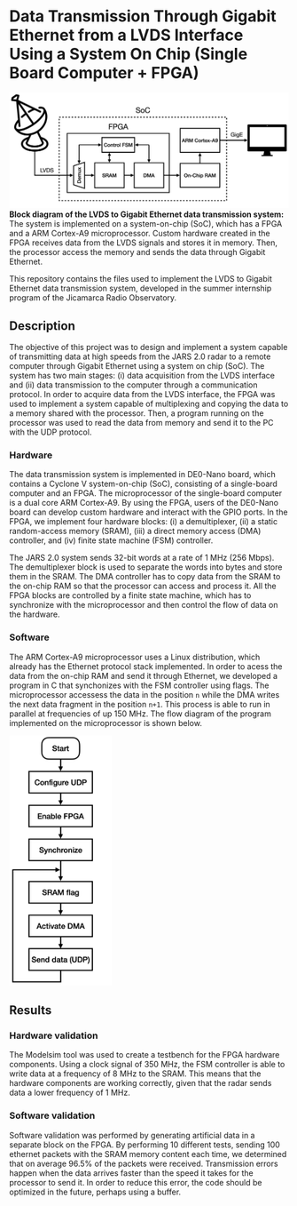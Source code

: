 # Data Transmission Through Gigabit Ethernet from a LVDS Interface Using a System On Chip (Single Board Computer + FPGA)

![teaser figure](images/teaser.png)
**Block diagram of the LVDS to Gigabit Ethernet data transmission system:** The system is implemented on a system-on-chip (SoC), which has a FPGA and a ARM Cortex-A9 microprocessor. Custom hardware created in the FPGA receives data from the LVDS signals and stores it in memory. Then, the processor access the memory and sends the data through Gigabit Ethernet.</p> 

This repository contains the files used to implement the LVDS to Gigabit Ethernet data transmission system, developed in the summer internship program of the Jicamarca Radio Observatory. 

## Description

The objective of this project was to design and implement a system capable of transmitting data at high speeds from the JARS 2.0 radar to a remote computer through Gigabit Ethernet using a system on chip (SoC). The system has two main stages: (i) data acquisition from the LVDS interface and (ii) data transmission to the computer through a communication protocol. In order to acquire data from the LVDS interface, the FPGA was used to implement a system capable of multiplexing and copying the data to a memory shared with the processor. Then, a program running on the processor was used to read the data from memory and send it to the PC with the UDP protocol.

### Hardware

The data transmission system is implemented in DE0-Nano board, which contains a Cyclone V system-on-chip (SoC), consisting of a single-board computer and an FPGA. The microprocessor of the single-board computer is a dual core ARM Cortex-A9. By using the FPGA, users of the DE0-Nano board can develop custom hardware and interact with the GPIO ports. In the FPGA, we implement four hardware blocks: (i) a demultiplexer, (ii) a static random-access memory (SRAM), (iii) a direct memory access (DMA) controller, and (iv) finite state machine (FSM) controller.

The JARS 2.0 system sends 32-bit words at a rate of 1 MHz (256 Mbps). The demultiplexer block is used to separate the words into bytes and store them in the SRAM. The DMA controller has to copy data from the SRAM to the on-chip RAM so that the processor can access and process it. All the FPGA blocks are controlled by a finite state machine, which has to synchronize with the microprocessor and then control the flow of data on the hardware.

### Software

The ARM Cortex-A9 microprocessor uses a Linux distribution, which already has the Ethernet protocol stack implemented. In order to acess the data from the on-chip RAM and send it through Ethernet, we developed a program in C that synchonizes with the FSM controller using flags. The microprocessor accessess the data in the position ```n``` while the DMA writes the next data fragment in the position ```n+1```. This process is able to run in parallel at frequencies of up 150 MHz. The flow diagram of the program implemented on the microprocessor is shown below.

<img src="images/flow_diagram.png" alt="flow_diagram" height=450/>

## Results

### Hardware validation

The Modelsim tool was used to create a testbench for the FPGA hardware components. Using a clock signal of 350 MHz, the FSM controller is able to write data at a frequency of 8 MHz to the SRAM. This means that the hardware components are working correctly, given that the radar sends data a lower frequency of 1 MHz.

### Software validation

Software validation was performed by generating artificial data in a separate block on the FPGA. By performing 10 different tests, sending 100 ethernet packets with the SRAM memory content each time, we determined that on average 96.5% of the packets were received. Transmission errors happen when the data arrives faster than the speed it takes for the processor to send it. In order to reduce this error, the code should be optimized in the future, perhaps using a buffer.